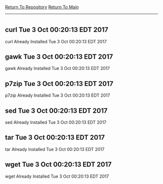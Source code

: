 [Return To Repository](https://github.com/deathbybandaid/piholeparser/)
[Return To Main](https://github.com/deathbybandaid/piholeparser/blob/master/RecentRunLogs/Mainlog.md)
____________________________________
# 
## curl Tue 3 Oct 00:20:13 EDT 2017
curl Already Installed Tue 3 Oct 00:20:13 EDT 2017
## gawk Tue 3 Oct 00:20:13 EDT 2017
gawk Already Installed Tue 3 Oct 00:20:13 EDT 2017
## p7zip Tue 3 Oct 00:20:13 EDT 2017
p7zip Already Installed Tue 3 Oct 00:20:13 EDT 2017
## sed Tue 3 Oct 00:20:13 EDT 2017
sed Already Installed Tue 3 Oct 00:20:13 EDT 2017
## tar Tue 3 Oct 00:20:13 EDT 2017
tar Already Installed Tue 3 Oct 00:20:13 EDT 2017
## wget Tue 3 Oct 00:20:13 EDT 2017
wget Already Installed Tue 3 Oct 00:20:13 EDT 2017
